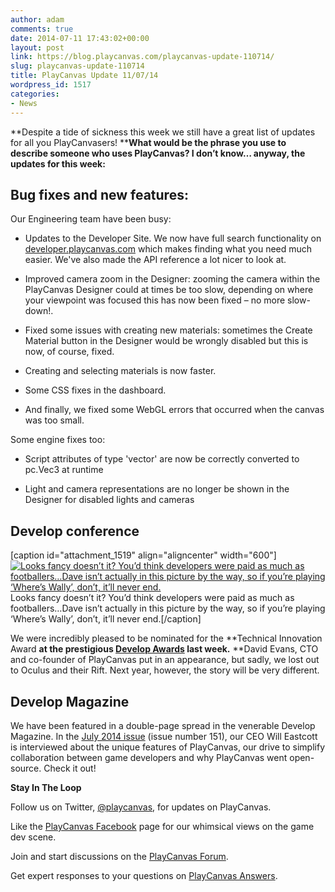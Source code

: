 ```yaml
---
author: adam
comments: true
date: 2014-07-11 17:43:02+00:00
layout: post
link: https://blog.playcanvas.com/playcanvas-update-110714/
slug: playcanvas-update-110714
title: PlayCanvas Update 11/07/14
wordpress_id: 1517
categories:
- News
---
```


**Despite a tide of sickness this week we still have a great list of updates for all you PlayCanvasers! ****What would be the phrase you use to describe someone who uses PlayCanvas? I don’t know… anyway, the updates for this week:**


## **Bug fixes and new features:**


Our Engineering team have been busy:



	
  * Updates to the Developer Site. We now have full search functionality on [developer.playcanvas.com](http://developer.playcanvas.com) which makes finding what you need much easier. We've also made the API reference a lot nicer to look at.

	
  * Improved camera zoom in the Designer: zooming the camera within the PlayCanvas Designer could at times be too slow, depending on where your viewpoint was focused this has now been fixed – no more slow-down!.

	
  * Fixed some issues with creating new materials: sometimes the Create Material button in the Designer would be wrongly disabled but this is now, of course, fixed.

	
  * Creating and selecting materials is now faster.

	
  * Some CSS fixes in the dashboard.

	
  * And finally, we fixed some WebGL errors that occurred when the canvas was too small.


Some engine fixes too:

	
  * Script attributes of type 'vector' are now be correctly converted to pc.Vec3 at runtime

	
  * Light and camera representations are no longer be shown in the Designer for disabled lights and cameras




## **Develop conference**


[caption id="attachment_1519" align="aligncenter" width="600"][![Looks fancy doesn’t it?  You’d think developers were paid as much as footballers…Dave isn’t actually in this picture by the way, so if you’re playing ‘Where’s Wally’, don’t, it’ll never end.](https://blog.playcanvas.com/wp-content/uploads/2014/07/Develop-Conference.jpg)](http://blog.playcanvas.com/wp-content/uploads/2014/07/Develop-Conference.jpg) Looks fancy doesn’t it? You’d think developers were paid as much as footballers…Dave isn’t actually in this picture by the way, so if you’re playing ‘Where’s Wally’, don’t, it’ll never end.[/caption]

We were incredibly pleased to be nominated for the **Technical Innovation Award **at the prestigious [Develop Awards](http://www.developawards.com/) last week.** **David Evans, CTO and co-founder of PlayCanvas put in an appearance, but sadly, we lost out to Oculus and their Rift. Next year, however, the story will be very different.


## **Develop Magazine**


We have been featured in a double-page spread in the venerable Develop Magazine. In the [July 2014 issue](http://www.develop-online.net/magazine/digital-edition) (issue number 151), our CEO Will Eastcott is interviewed about the unique features of PlayCanvas, our drive to simplify collaboration between game developers and why PlayCanvas went open-source. Check it out!

**Stay In The Loop**

Follow us on Twitter, [@playcanvas](https://twitter.com/playcanvas), for updates on PlayCanvas.

Like the [PlayCanvas Facebook](http://facebook.com/playcanvas) page for our whimsical views on the game dev scene.

Join and start discussions on the [PlayCanvas Forum](http://forum.playcanvas.com/).

Get expert responses to your questions on [PlayCanvas Answers](http://answers.playcanvas.com/).
